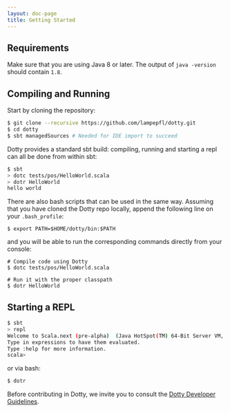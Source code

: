 ```yaml
---
layout: doc-page
title: Getting Started
---
```


                                 

Requirements
------------
Make sure that you are using Java 8 or later. The output of `java -version`
should contain `1.8`.

Compiling and Running
---------------------
Start by cloning the repository:

```bash
$ git clone --recursive https://github.com/lampepfl/dotty.git
$ cd dotty
$ sbt managedSources # Needed for IDE import to succeed
```

Dotty provides a standard sbt build: compiling, running and starting a repl can
all be done from within sbt:

```bash
$ sbt
> dotc tests/pos/HelloWorld.scala
> dotr HelloWorld
hello world
```

There are also bash scripts that can be used in the same way. Assuming that you have cloned the Dotty repo locally, append 
the following line on your `.bash_profile`:

```shell
$ export PATH=$HOME/dotty/bin:$PATH
```

and you will be able to run the corresponding commands directly from your console:

```shell
# Compile code using Dotty
$ dotc tests/pos/HelloWorld.scala

# Run it with the proper classpath
$ dotr HelloWorld
```


Starting a REPL
---------------
```bash
$ sbt
> repl
Welcome to Scala.next (pre-alpha)  (Java HotSpot(TM) 64-Bit Server VM, Java 1.8.0_101).
Type in expressions to have them evaluated.
Type :help for more information.
scala>
```

or via bash:

```bash
$ dotr
```

Before contributing in Dotty, we invite you to consult the 
[Dotty Developer Guidelines](https://github.com/lampepfl/dotty/blob/master/CONTRIBUTING.md).
   